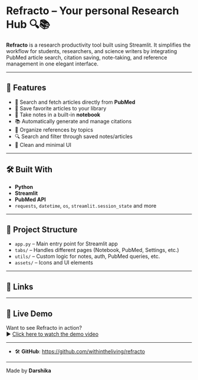 # Refracto – Your personal Research Hub 🔍📚

**Refracto** is a research productivity tool built using Streamlit. It simplifies the workflow for students, researchers, and science writers by integrating PubMed article search, citation saving, note-taking, and reference management in one elegant interface.

---

## 🚀 Features

- 🔬 Search and fetch articles directly from **PubMed**
- 💾 Save favorite articles to your library
- 🧠 Take notes in a built-in **notebook**
- 📚 Automatically generate and manage citations
- 📑 Organize references by topics
- 🔍 Search and filter through saved notes/articles
- 🧭 Clean and minimal UI

---

## 🛠️ Built With

- **Python**
- **Streamlit**
- **PubMed API**
- `requests`, `datetime`, `os`, `streamlit.session_state` and more

---

## 📂 Project Structure

- `app.py` – Main entry point for Streamlit app
- `tabs/` – Handles different pages (Notebook, PubMed, Settings, etc.)
- `utils/` – Custom logic for notes, auth, PubMed queries, etc.
- `assets/` – Icons and UI elements

---

## 🔗 Links

---

## 🎥 Live Demo

Want to see Refracto in action?  
▶️ [Click here to watch the demo video](https://drive.google.com/file/d/1RZeQNEpsMzQJ9oxKvZjsYim5NGHX92tI/view?usp=sharing)

---
 
- 🛠️ **GitHub**: https://github.com/withintheliving/refracto

---

Made by **Darshika**


